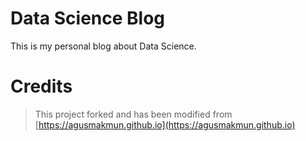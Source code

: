 # Data Science Blog

This is my personal blog about Data Science.

# Credits

> This project forked and has been modified from [https://agusmakmun.github.io](https://agusmakmun.github.io)
